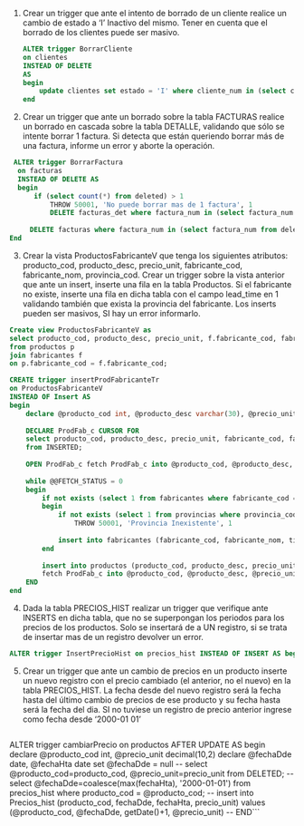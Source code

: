 1. Crear un trigger que ante el intento de borrado de un cliente realice un cambio de estado a ‘I’ Inactivo del mismo. Tener en cuenta que el borrado de los clientes puede ser masivo. 
   
   ```sql
   ALTER trigger BorrarCliente
   on clientes 
   INSTEAD OF DELETE 
   AS 
   begin 
	   update clientes set estado = 'I' where cliente_num in (select cliente_num from deleted) 
   end
   ```

2. Crear un trigger que ante un borrado sobre la tabla FACTURAS realice un borrado en cascada sobre la tabla DETALLE, validando que sólo se intente borrar 1 factura. Si detecta que están queriendo borrar más de una factura, informe un error y aborte la operación. 

```sql 
 ALTER trigger BorrarFactura
  on facturas 
  INSTEAD OF DELETE AS 
  begin 
	  if (select count(*) from deleted) > 1 
		  THROW 50001, 'No puede borrar mas de 1 factura', 1 
		  DELETE facturas_det where factura_num in (select factura_num from deleted) -- 
 
	 DELETE facturas where factura_num in (select factura_num from deleted) -- 
End 
```

3. Crear la vista ProductosFabricanteV que tenga los siguientes atributos: producto_cod, producto_desc, precio_unit, fabricante_cod, fabricante_nom, provincia_cod. Crear un trigger sobre la vista anterior que ante un insert, inserte una fila en la tabla Productos. Si el fabricante no existe, inserte una fila en dicha tabla con el campo lead_time en 1 validando también que exista la provincia del fabricante. Los inserts pueden ser masivos, SI hay un error informarlo. 

```sql 
Create view ProductosFabricanteV as
select producto_cod, producto_desc, precio_unit, f.fabricante_cod, fabricante_nom, provincia_cod
from productos p 
join fabricantes f 
on p.fabricante_cod = f.fabricante_cod; 

CREATE trigger insertProdFabricanteTr 
on ProductosFabricanteV 
INSTEAD OF Insert AS 
begin 
	declare @producto_cod int, @producto_desc varchar(30), @precio_unit decimal(10,2), @fabricante_cod varchar(5), @fabricante_nom varchar(20), @provincia_cod char(2)
	
	DECLARE ProdFab_c CURSOR FOR 
	select producto_cod, producto_desc, precio_unit, fabricante_cod, fabricante_nom, provincia_cod 
	from INSERTED;
	
	OPEN ProdFab_c fetch ProdFab_c into @producto_cod, @producto_desc, @precio_unit, @fabricante_cod, @fabricante_nom, @provincia_cod 
	
	while @@FETCH_STATUS = 0 
	begin 
		if not exists (select 1 from fabricantes where fabricante_cod = @fabricante_cod) 
		begin 
			if not exists (select 1 from provincias where provincia_cod = @provincia_cod) 
				THROW 50001, 'Provincia Inexistente', 1 
				
			insert into fabricantes (fabricante_cod, fabricante_nom, tiempo_entrega, provincia_cod) values (@fabricante_cod, @fabricante_nom, 1, @provincia_cod); 
		end 
		
		insert into productos (producto_cod, producto_desc, precio_unit, fabricante_cod) values (@producto_cod, @producto_desc, @precio_unit, @fabricante_cod); 
		fetch ProdFab_c into @producto_cod, @producto_desc, @precio_unit, @fabricante_cod, @fabricante_nom, @provincia_cod end CLOSE ProdFab_c DEALLOCATE ProdFab_c -- 	
	END
end
```

4. Dada la tabla PRECIOS_HIST realizar un trigger que verifique ante INSERTS en dicha tabla, que no se superpongan los periodos para los precios de los productos. Solo se insertará de a UN registro, si se trata de insertar mas de un registro devolver un error. 

```sql
ALTER trigger InsertPrecioHist on precios_hist INSTEAD OF INSERT AS begin declare @fechaDde date, @fechaHta date, @producto smallint, @precio_unit decimal(10,2) select @producto=producto_cod, @fechaDde=fechadde, @fechaHta=fechaHta, @precio_unit=precio_unit from inserted; -- if (select count(*) from precios_hist h where h.producto_cod = @producto and (@fechaDde <= h.fechaDde and h.fechaDde < @fechaHta or @fechaDde < h.fechaHta and h.fechaHta < @fechaHta or h.fechaDde < @fechaHta and @fechaHta <= h.fechaHta ) ) > 0 THROW 50001, 'Periodo superpuesto', 1 -- insert into Precios_hist (producto_cod, fechaDde, fechaHta, precio_unit) values (@producto, @fechaDde, @fechaHta, @precio_unit) -- END
```


5. Crear un trigger que ante un cambio de precios en un producto inserte un nuevo registro con el precio cambiado (el anterior, no el nuevo) en la tabla PRECIOS_HIST. La fecha desde del nuevo registro será la fecha hasta del último cambio de precios de ese producto y su fecha hasta será la fecha del dia. SI no tuviese un registro de precio anterior ingrese como fecha desde ‘2000-01 01’ 
   
   ```sql
ALTER trigger cambiarPrecio on productos AFTER UPDATE AS begin declare @producto_cod int, @precio_unit decimal(10,2) declare @fechaDde date, @fechaHta date set @fechaDde = null -- select @producto_cod=producto_cod, @precio_unit=precio_unit from DELETED; -- select @fechaDde=coalesce(max(fechaHta), '2000-01-01') from precios_hist where producto_cod = @producto_cod; -- insert into Precios_hist (producto_cod, fechaDde, fechaHta, precio_unit) values (@producto_cod, @fechaDde, getDate()+1, @precio_unit) -- END```